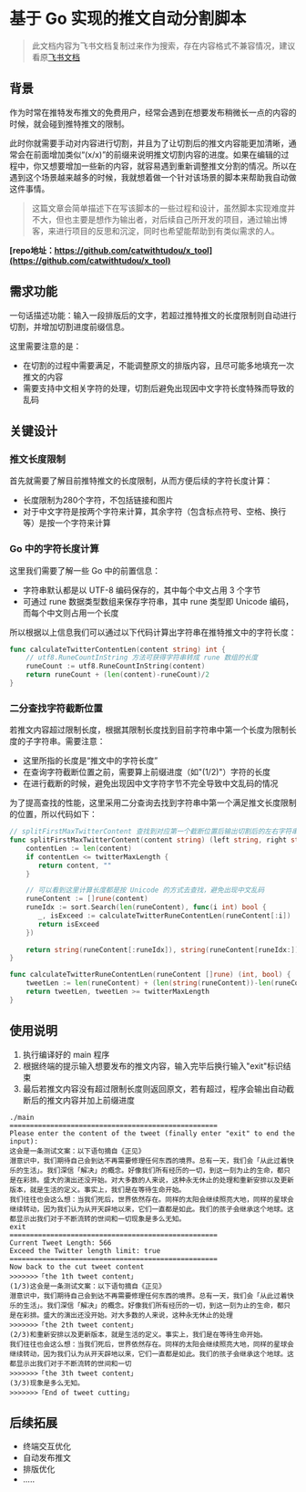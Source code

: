 # 基于 Go 实现的推文自动分割脚本


> 此文档内容为飞书文档复制过来作为搜索，存在内容格式不兼容情况，建议看原[飞书文档](https://jih9axn4gg.feishu.cn/wiki/QjmDwJ87QiGgNDkWoxzcaYTZnAb?from=from_copylink)


## 背景

作为时常在推特发布推文的免费用户，经常会遇到在想要发布稍微长一点的内容的时候，就会碰到推特推文的限制。

此时你就需要手动对内容进行切割，并且为了让切割后的推文内容能更加清晰，通常会在前面增加类似“(x/x)”的前缀来说明推文切割内容的进度。如果在编辑的过程中，你又想要增加一些新的内容，就容易遇到重新调整推文分割的情况。所以在遇到这个场景越来越多的时候，我就想着做一个针对该场景的脚本来帮助我自动做这件事情。

> 这篇文章会简单描述下在写该脚本的一些过程和设计，虽然脚本实现难度并不大，但也主要是想作为输出者，对后续自己所开发的项目，通过输出博客，来进行项目的反思和沉淀，同时也希望能帮助到有类似需求的人。

**[repo地址：https://github.com/catwithtudou/x_tool](https://github.com/catwithtudou/x_tool)**

## 需求功能

一句话描述功能：输入一段排版后的文字，若超过推特推文的长度限制则自动进行切割，并增加切割进度前缀信息。

这里需要注意的是：

- 在切割的过程中需要满足，不能调整原文的排版内容，且尽可能多地填充一次推文的内容
- 需要支持中文相关字符的处理，切割后避免出现因中文字符长度特殊而导致的乱码

## 关键设计

### 推文长度限制

首先就需要了解目前推特推文的长度限制，从而方便后续的字符长度计算：

- 长度限制为280个字符，不包括链接和图片
- 对于中文字符是按两个字符来计算，其余字符（包含标点符号、空格、换行等）是按一个字符来计算

### Go 中的字符长度计算

这里我们需要了解一些 Go 中的前置信息：

- 字符串默认都是以 UTF-8 编码保存的，其中每个中文占用 3 个字节
- 可通过 rune 数据类型数组来保存字符串，其中 rune 类型即 Unicode 编码，而每个中文则占用一个长度

所以根据以上信息我们可以通过以下代码计算出字符串在推特推文中的字符长度：

```Go
func calculateTwitterContentLen(content string) int {
    // utf8.RuneCountInString 方法可获得字符串转成 rune 数组的长度
    runeCount := utf8.RuneCountInString(content)    
    return runeCount + (len(content)-runeCount)/2
}
```

### 二分查找字符截断位置

若推文内容超过限制长度，根据其限制长度找到目前字符串中第一个长度为限制长度的子字符串。需要注意：

- 这里所指的长度是“推文中的字符长度”
- 在查询字符截断位置之前，需要算上前缀进度（如"(1/2)"）字符的长度
- 在进行截断的时候，避免出现因中文字符字节不完全导致中文乱码的情况

为了提高查找的性能，这里采用二分查询去找到字符串中第一个满足推文长度限制的位置，所以代码如下：

```Go
// splitFirstMaxTwitterContent 查找到对应第一个截断位置后输出切割后的左右字符串
func splitFirstMaxTwitterContent(content string) (left string, right string) {
    contentLen := len(content)
    if contentLen <= twitterMaxLength {
       return content, ""
    }

    // 可以看到这里计算长度都是按 Unicode 的方式去查找，避免出现中文乱码
    runeContent := []rune(content)
    runeIdx := sort.Search(len(runeContent), func(i int) bool {
       _, isExceed := calculateTwitterRuneContentLen(runeContent[:i])
       return isExceed
    })
    
    return string(runeContent[:runeIdx]), string(runeContent[runeIdx:])
}

func calculateTwitterRuneContentLen(runeContent []rune) (int, bool) {
    tweetLen := len(runeContent) + (len(string(runeContent))-len(runeContent))/2
    return tweetLen, tweetLen >= twitterMaxLength
}
```

## 使用说明

1. 执行编译好的 main 程序
2. 根据终端的提示输入想要发布的推文内容，输入完毕后换行输入"exit"标识结束
3. 最后若推文内容没有超过限制长度则返回原文，若有超过，程序会输出自动截断后的推文内容并加上前缀进度

```Shell
./main
===================================================
Please enter the content of the tweet (finally enter "exit" to end the input):
这会是一条测试文案：以下语句摘自《正见》
潜意识中，我们期待自己会到达不再需要修理任何东西的境界。总有一天，我们会「从此过着快乐的生活」。我们深信「解决」的概念。好像我们所有经历的一切，到这一刻为止的生命，都只是在彩排。盛大的演出还没开始。对大多数的人来说，这种永无休止的处理和重新安排以及更新版本，就是生活的定义。事实上，我们是在等待生命开始。
我们往往也会这么想：当我们死后，世界依然存在。同样的太阳会继续照亮大地，同样的星球会继续转动，因为我们认为从开天辟地以来，它们一直都是如此。我们的孩子会继承这个地球。这都显示出我们对于不断流转的世间和一切现象是多么无知。
exit
===================================================
Current Tweet Length: 566
Exceed the Twitter length limit: true
===================================================
Now back to the cut tweet content
>>>>>>>「the 1th tweet content」
(1/3)这会是一条测试文案：以下语句摘自《正见》
潜意识中，我们期待自己会到达不再需要修理任何东西的境界。总有一天，我们会「从此过着快乐的生活」。我们深信「解决」的概念。好像我们所有经历的一切，到这一刻为止的生命，都只是在彩排。盛大的演出还没开始。对大多数的人来说，这种永无休止的处理
>>>>>>>「the 2th tweet content」
(2/3)和重新安排以及更新版本，就是生活的定义。事实上，我们是在等待生命开始。
我们往往也会这么想：当我们死后，世界依然存在。同样的太阳会继续照亮大地，同样的星球会继续转动，因为我们认为从开天辟地以来，它们一直都是如此。我们的孩子会继承这个地球。这都显示出我们对于不断流转的世间和一切
>>>>>>>「the 3th tweet content」
(3/3)现象是多么无知。
>>>>>>>「End of tweet cutting」
```

## 后续拓展

- 终端交互优化
- 自动发布推文
- 排版优化
- .....
